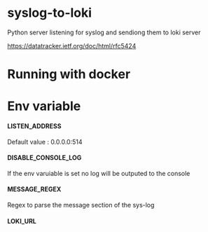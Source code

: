 # syslog-to-loki
Python server listening for syslog and sendiong them to loki server

https://datatracker.ietf.org/doc/html/rfc5424

# Running with docker
# Env variable
#### LISTEN_ADDRESS
Default value : 0.0.0.0:514
#### DISABLE_CONSOLE_LOG
If the env varuiable is set no log will be outputed to the console
#### MESSAGE_REGEX
Regex to parse the message section of the sys-log
#### LOKI_URL
